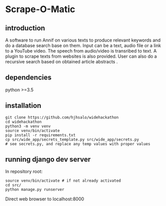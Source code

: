 # Scrape-O-Matic
## introduction

A software to run Annif on various texts to produce relevant keywords
and do a database search base on them.
Input can be a text, audio file or a link to a YouTube video.
The speech from audio/video is transribed to text.
A plugin to scrape texts from websites is also provided.
User can also do a recursive search based on obtained article abstracts .

## dependencies

python >=3.5

## installation

	git clone https://github.com/hjhsalo/widehackathon
	cd widehackathon
	python3 -m venv venv
	source venv/bin/activate
	pip install -r requirements.txt
	cp src/wide_app/secrets_template.py src/wide_app/secrets.py
	# see secrets.py, and replace any temp values with proper values


## running django dev server

In repository root:

	source venv/bin/activate # if not already activated
	cd src/
	python manage.py runserver

Direct web browser to localhost:8000

